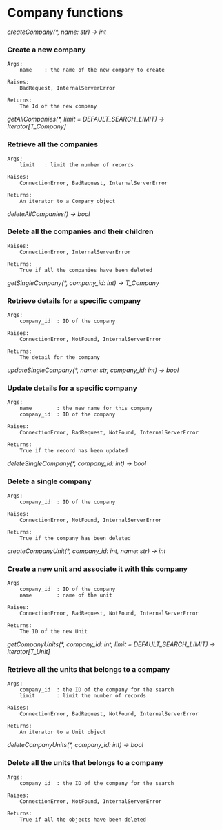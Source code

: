 # Company functions


_createCompany(*, name: str) -> int_

### **Create a new company**

    Args:
        name    : the name of the new company to create

    Raises:
        BadRequest, InternalServerError

    Returns:
        The Id of the new company


_getAllCompanies(*, limit = DEFAULT_SEARCH_LIMIT) -> Iterator[T_Company]_

### **Retrieve all the companies**

    Args:
        limit   : limit the number of records

    Raises:
        ConnectionError, BadRequest, InternalServerError

    Returns:
        An iterator to a Company object



_deleteAllCompanies() -> bool_

### **Delete all the companies and their children**

    Raises:
        ConnectionError, InternalServerError

    Returns:
        True if all the companies have been deleted



_getSingleCompany(*, company_id: int) -> T_Company_

### **Retrieve details for a specific company**

    Args:
        company_id  : ID of the company

    Raises:
        ConnectionError, NotFound, InternalServerError

    Returns:
        The detail for the company


_updateSingleCompany(*, name: str, company_id: int) -> bool_

### **Update details for a specific company**

    Args:
        name        : the new name for this company
        company_id  : ID of the company

    Raises:
        ConnectionError, BadRequest, NotFound, InternalServerError

    Returns:
        True if the record has been updated


_deleteSingleCompany(*, company_id: int) -> bool_

### **Delete a single company**

    Args:
        company_id  : ID of the company

    Raises:
        ConnectionError, NotFound, InternalServerError

    Returns:
        True if the company has been deleted


_createCompanyUnit(*, company_id: int, name: str) -> int_

### **Create a new unit and associate it with this company**

    Args
        company_id  : ID of the company
        name        : name of the unit

    Raises:
        ConnectionError, BadRequest, NotFound, InternalServerError

    Returns:
        The ID of the new Unit


_getCompanyUnits(*, company_id: int, limit = DEFAULT_SEARCH_LIMIT) -> Iterator[T_Unit]_

### **Retrieve all the units that belongs to a company**

    Args:
        company_id  : the ID of the company for the search
        limit       : limit the number of records

    Raises:
        ConnectionError, BadRequest, NotFound, InternalServerError

    Returns:
        An iterator to a Unit object


_deleteCompanyUnits(*, company_id: int) -> bool_

### **Delete all the units that belongs to a company**

    Args:
        company_id  : the ID of the company for the search

    Raises:
        ConnectionError, NotFound, InternalServerError

    Returns:
        True if all the objects have been deleted
